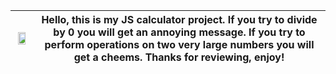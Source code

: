 <img src="https://i.imgur.com/qqKSzjs.png" width="75%"/> | Hello, this is my JS calculator project. If you try to divide by 0 you will get an annoying message. If you try to perform operations on two very large numbers you will get a cheems. Thanks for reviewing, enjoy!
:-----------------------------------------------------------------------:|:-------------------------:
